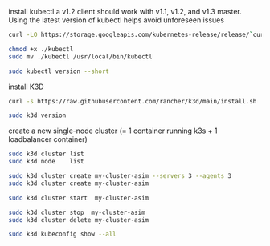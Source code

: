 install kubectl 
a v1.2 client should work with v1.1, v1.2, and v1.3 master. Using the latest version of kubectl helps avoid unforeseen issues
```  bash
curl -LO https://storage.googleapis.com/kubernetes-release/release/`curl -s https://storage.googleapis.com/kubernetes-release/release/stable.txt`/bin/linux/amd64/kubectl

chmod +x ./kubectl
sudo mv ./kubectl /usr/local/bin/kubectl

sudo kubectl version --short
```


install K3D 
```  bash
curl -s https://raw.githubusercontent.com/rancher/k3d/main/install.sh | bash

sudo k3d version
```


create a new single-node cluster (= 1 container running k3s + 1 loadbalancer container)
```  bash
sudo k3d cluster list
sudo k3d node    list

sudo k3d cluster create my-cluster-asim --servers 3 --agents 3
sudo k3d cluster create my-cluster-asim

sudo k3d cluster start  my-cluster-asim

sudo k3d cluster stop  my-cluster-asim
sudo k3d cluster delete my-cluster-asim

sudo k3d kubeconfig show --all
```
